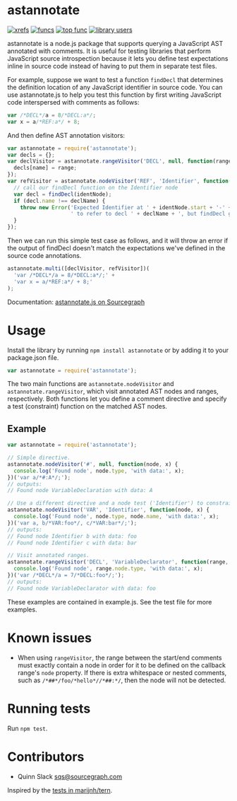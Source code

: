 astannotate
===========

[![xrefs](https://sourcegraph.com/api/repos/github.com/sourcegraph/astannotate.js/badges/xrefs.png)](https://sourcegraph.com/github.com/sourcegraph/astannotate.js)
[![funcs](https://sourcegraph.com/api/repos/github.com/sourcegraph/astannotate.js/badges/funcs.png)](https://sourcegraph.com/github.com/sourcegraph/astannotate.js)
[![top func](https://sourcegraph.com/api/repos/github.com/sourcegraph/astannotate.js/badges/top-func.png)](https://sourcegraph.com/github.com/sourcegraph/astannotate.js)
[![library users](https://sourcegraph.com/api/repos/github.com/sourcegraph/astannotate.js/badges/library-users.png)](https://sourcegraph.com/github.com/sourcegraph/astannotate.js)

astannotate is a node.js package that supports querying a JavaScript AST
annotated with comments. It is useful for testing libraries that perform
JavaScript source introspection because it lets you define test expectations
inline in source code instead of having to put them in separate test files.

For example, suppose we want to test a function `findDecl` that determines the
definition location of any JavaScript identifier in source code. You can use
astannotate.js to help you test this function by first writing JavaScript code
interspersed with comments as follows:

```javascript
var /*DECL*/a = 8/*DECL:a*/;
var x = a/*REF:a*/ + 8;
```

And then define AST annotation visitors:

```javascript
var astannotate = require('astannotate');
var decls = {};
var declVisitor = astannotate.rangeVisitor('DECL', null, function(range, name) {
  decls[name] = range;
});
var refVisitor = astannotate.nodeVisitor('REF', 'Identifier', function(identNode, declName) {
  // call our findDecl function on the Identifier node
  var decl = findDecl(identNode);
  if (decl.name !== declName) {
    throw new Error('Expected Identifier at ' + identNode.start + '-' + identNode.end +
                    ' to refer to decl ' + declName + ', but findDecl gave ' + decl.name);
  }
});
```

Then we can run this simple test case as follows, and it will throw an error if
the output of findDecl doesn't match the expectations we've defined in the
source code annotations.

```javascript
astannotate.multi([declVisitor, refVisitor])(
  'var /*DECL*/a = 8/*DECL:a*/;' +
  'var x = a/*REF:a*/ + 8;'
);
```

Documentation: [astannotate.js on Sourcegraph](https://sourcegraph.com/github.com/sourcegraph/astannotate.js)

Usage
=====

Install the library by running `npm install astannotate` or by adding it to
your package.json file.

```javascript
var astannotate = require('astannotate');
```

The two main functions are `astannotate.nodeVisitor` and
`astannotate.rangeVisitor`, which visit annotated AST nodes and ranges,
respectively. Both functions let you define a comment directive and specify a
test (constraint) function on the matched AST nodes.


Example
-------

```javascript
var astannotate = require('astannotate');

// Simple directive.
astannotate.nodeVisitor('#', null, function(node, x) {
  console.log('Found node', node.type, 'with data:', x);
})('var a/*#:A*/;');
// outputs:
// Found node VariableDeclaration with data: A

// Use a different directive and a node test ('Identifier') to constrain the matched nodes.
astannotate.nodeVisitor('VAR', 'Identifier', function(node, x) {
  console.log('Found node', node.type, node.name, 'with data:', x);
})('var a, b/*VAR:foo*/, c/*VAR:bar*/;');
// outputs:
// Found node Identifier b with data: foo
// Found node Identifier c with data: bar

// Visit annotated ranges.
astannotate.rangeVisitor('DECL', 'VariableDeclarator', function(range, x) {
  console.log('Found node', range.node.type, 'with data:', x);
})('var /*DECL*/a = 7/*DECL:foo*/;');
// outputs:
// Found node VariableDeclarator with data: foo
```

These examples are contained in example.js. See the test file for more
examples.


Known issues
=====

* When using `rangeVisitor`, the range between the start/end comments must
  exactly contain a node in order for it to be defined on the callback range's
  `node` property. If there is extra whitespace or nested comments, such as
  `/*##*/foo/*hello*//*##:*/`, then the node will not be detected.


Running tests
=============

Run `npm test`.


Contributors
============

* Quinn Slack <sqs@sourcegraph.com>

Inspired by the [tests in marijnh/tern](https://github.com/marijnh/tern/blob/fb2bb83134c1a1dec46459da7d22189974ea1ec5/test/cases/builtins.js).
